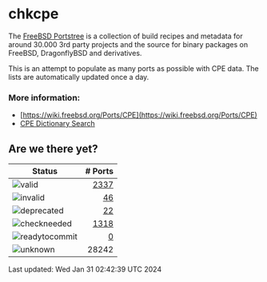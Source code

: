 # chkcpe

The [FreeBSD Portstree](https://cgit.freebsd.org/ports) is a collection of build recipes
and metadata for around 30.000 3rd party projects and the source for binary packages on
FreeBSD, DragonflyBSD and derivatives.

This is an attempt to populate as many ports as possible with CPE data. The lists are
automatically updated once a day.

### More information:
* [https://wiki.freebsd.org/Ports/CPE](https://wiki.freebsd.org/Ports/CPE)
* [CPE Dictionary Search](http://web.nvd.nist.gov/view/cpe/search)


## Are we there yet?

| Status                                                              | # Ports                                                                |
| --------------------------------------------------------------------| ---------------------------------------------------------------------: |
| ![valid](https://img.shields.io/badge/valid-brightgreen)            | [2337](https://github.com/decke/chkcpe/wiki/valid)                 |
| ![invalid](https://img.shields.io/badge/invalid-red)                | [46](https://github.com/decke/chkcpe/wiki/invalid)             |
| ![deprecated](https://img.shields.io/badge/deprecated-red)          | [22](https://github.com/decke/chkcpe/wiki/deprecated)       |
| ![checkneeded](https://img.shields.io/badge/checkneeded-orange)     | [1318](https://github.com/decke/chkcpe/wiki/checkneeded)     |
| ![readytocommit](https://img.shields.io/badge/readytocommit-orange) | [0](https://github.com/decke/chkcpe/wiki/readytocommit) |
| ![unknown](https://img.shields.io/badge/unknown-grey)               | 28242 | |

Last updated: Wed Jan 31 02:42:39 UTC 2024
